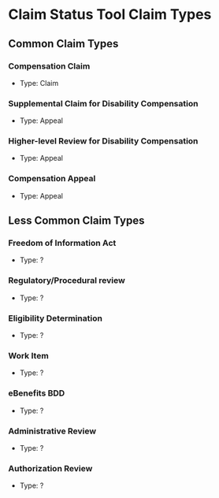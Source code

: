 # Claim Status Tool Claim Types

## Common Claim Types
### Compensation Claim
* Type: Claim
### Supplemental Claim for Disability Compensation
* Type: Appeal
### Higher-level Review for Disability Compensation
* Type: Appeal
### Compensation Appeal
* Type: Appeal

## Less Common Claim Types
### Freedom of Information Act
* Type: ?
### Regulatory/Procedural review
* Type: ?
### Eligibility Determination
* Type: ?
### Work Item
* Type: ?
### eBenefits BDD
* Type: ?
### Administrative Review
* Type: ?
### Authorization Review
* Type: ?


